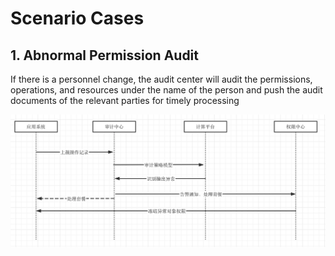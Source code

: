 # Scenario Cases

## 1. Abnormal Permission Audit

If there is a personnel change, the audit center will audit the permissions, operations, and resources under the name of the person and push the audit documents of the relevant parties for timely processing

![alt text](image.png)